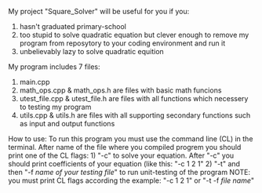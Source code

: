 My project "Square_Solver" will be useful for you if you:
  1) hasn't graduated primary-school
  2) too stupid to solve quadratic equation but clever enough to remove my program from reposytory to your coding environment and run it
  3) unbelievably lazy to solve quadratic equition

My program includes 7 files:
  1) main.cpp
  2) math_ops.cpp & math_ops.h are files with basic math funcions
  3) utest_file.cpp & utest_file.h are files with all functions which necessery to testing my program
  4) utils.cpp & utils.h are files with all supporting secondary functions such as input and output functions

How to use:
  To run this program you must use the command line (CL) in the terminal. After name of the file where you compiled progrem you should print one of the CL flags:
    1) "-c" to solve your equation. After "-c" you should print coefficients of your equation (like this: "-c 1 2 1"
    2) "-t" and then "-f *name of your testing file*" to run unit-testing of the program
NOTE: you must print CL flags according the example: "-c 1 2 1" or "-t -f *file name*"

